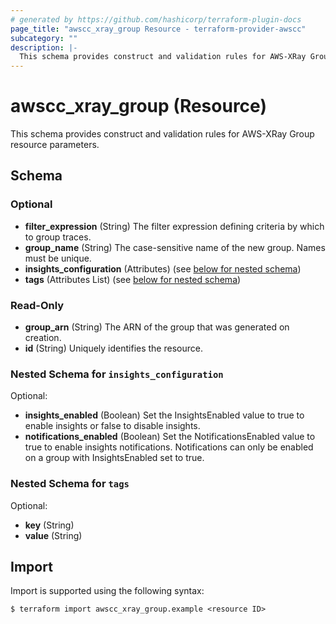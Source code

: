 ```yaml
---
# generated by https://github.com/hashicorp/terraform-plugin-docs
page_title: "awscc_xray_group Resource - terraform-provider-awscc"
subcategory: ""
description: |-
  This schema provides construct and validation rules for AWS-XRay Group resource parameters.
---
```


# awscc_xray_group (Resource)

This schema provides construct and validation rules for AWS-XRay Group resource parameters.



<!-- schema generated by tfplugindocs -->
## Schema

### Optional

- **filter_expression** (String) The filter expression defining criteria by which to group traces.
- **group_name** (String) The case-sensitive name of the new group. Names must be unique.
- **insights_configuration** (Attributes) (see [below for nested schema](#nestedatt--insights_configuration))
- **tags** (Attributes List) (see [below for nested schema](#nestedatt--tags))

### Read-Only

- **group_arn** (String) The ARN of the group that was generated on creation.
- **id** (String) Uniquely identifies the resource.

<a id="nestedatt--insights_configuration"></a>
### Nested Schema for `insights_configuration`

Optional:

- **insights_enabled** (Boolean) Set the InsightsEnabled value to true to enable insights or false to disable insights.
- **notifications_enabled** (Boolean) Set the NotificationsEnabled value to true to enable insights notifications. Notifications can only be enabled on a group with InsightsEnabled set to true.


<a id="nestedatt--tags"></a>
### Nested Schema for `tags`

Optional:

- **key** (String)
- **value** (String)

## Import

Import is supported using the following syntax:

```shell
$ terraform import awscc_xray_group.example <resource ID>
```
